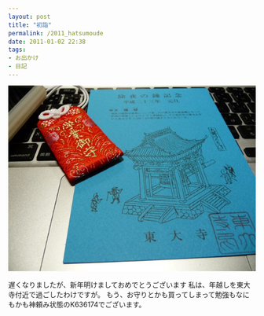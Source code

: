 ```yaml
---
layout: post
title: "初詣"
permalink: /2011_hatsumoude
date: 2011-01-02 22:38
tags:
- お出かけ
- 日記
---
```


![top_img](/assets/images/20110102221946.jpg)

遅くなりましたが、新年明けましておめでとうございます
私は、年越しを東大寺付近で過ごしたわけですが。
もう、お守りとかも買ってしまって勉強もなにもかも神頼み状態のK636174でございます。</div>
